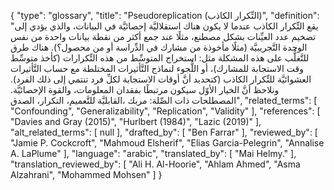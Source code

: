 {
    "type": "glossary",
    "title": "Pseudoreplication (التِّكرار الكاذب)",
    "definition": "يقع التِّكرار الكاذب عندما لا يكون هناك استقلاليَّة إحصائيَّة في البيانات، والذي يؤدي إلى تضخيم عدد العيِّنات بشكل مصطنع، مثلًا عند جمع أكثر من نقطة بيانات واحدة من نفس الوحدة التَّجريبيَّة (مثلًا مأخوذة من مشارك في الدِّراسة أو من محصول؟).  هناك طرق للتَّغلُّب على هذه المشكلة مثل: استخراج المتوسِّط من هذه التِّكرارات (كأخذ متوسِّط وقت الاستجابة للمشارك)، أو اللُّجوء لنماذج التَّأثيرات المختلطة مع حساب التَّأثيرات العشوائيَّة للتِّكرار الكاذب (كتحديد أنَّ أوقات الاستجابة لكلِّ فرد تنتمي إلى ذلك الفرد).  ونلاحظ أنَّ الخيار الأوّل سيكون مرتبطًا بفقدان المعلومات، والقوة الإحصائيَّة.  المصطلحات ذات الصِّلة: مربك ،القابليَّة للتَّعميم، التكرار، الصدق",
    "related_terms": [
        "Confounding",
        "Generalizability",
        "Replication",
        "Validity"
    ],
    "references": [
        "Davies and Gray (2015)",
        "Hurlbert (1984)",
        "Lazic (2019)"
    ],
    "alt_related_terms": [
        null
    ],
    "drafted_by": [
        "Ben Farrar"
    ],
    "reviewed_by": [
        "Jamie P. Cockcroft",
        "Mahmoud Elsherif",
        "Elias Garcia-Pelegrin",
        "Annalise A. LaPlume"
    ],
    "language": "arabic",
    "translated_by": [
        "Mai Helmy."
    ],
    "translation_reviewed_by": [
        "Ali H. Al-Hoorie",
        "Ahlam Ahmed",
        "Asma Alzahrani",
        "Mohammed Mohsen"
    ]
}